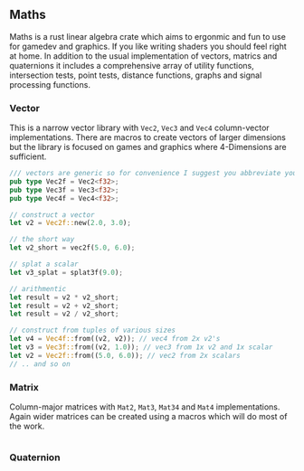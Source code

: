 ## Maths

Maths is a rust linear algebra crate which aims to ergonmic and fun to use for gamedev and graphics. If you like writing shaders you should feel right at home. In addition to the usual implementation of vectors, matrics and quaternions it includes a comprehensive array of utility functions, intersection tests, point tests, distance functions, graphs and signal processing functions.

### Vector

This is a narrow vector library with `Vec2`, `Vec3` and `Vec4` column-vector implementations. There are macros to create vectors of larger dimensions but the library is focused on games and graphics where 4-Dimensions are sufficient.

```rust
/// vectors are generic so for convenience I suggest you abbreviate your types
pub type Vec2f = Vec2<f32>;
pub type Vec3f = Vec3<f32>;
pub type Vec4f = Vec4<f32>;

// construct a vector
let v2 = Vec2f::new(2.0, 3.0);

// the short way 
let v2_short = vec2f(5.0, 6.0);

// splat a scalar
let v3_splat = splat3f(9.0);

// arithmentic
let result = v2 * v2_short;
let result = v2 + v2_short;
let result = v2 / v2_short;

// construct from tuples of various sizes
let v4 = Vec4f::from((v2, v2)); // vec4 from 2x v2's
let v3 = Vec3f::from((v2, 1.0)); // vec3 from 1x v2 and 1x scalar
let v2 = Vec2f::from((5.0, 6.0)); // vec2 from 2x scalars
// .. and so on
```

### Matrix

Column-major matrices with `Mat2`, `Mat3`, `Mat34` and `Mat4` implementations. Again wider matrices can be created using a macros which will do most of the work.

```

```

### Quaternion